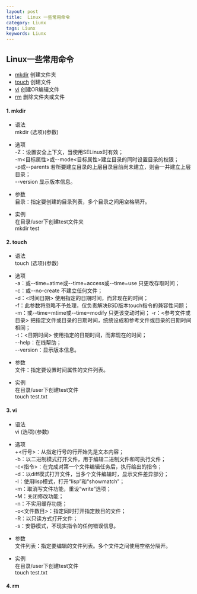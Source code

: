 ```yaml
---
layout: post
title:  Linux 一些常用命令
category: Liunx
tags: Liunx
keywords: Liunx
---
```


## Linux一些常用命令      
- [mkdir](#mkdir)     创建文件夹
- [touch](#touch)     创建文件
- [vi](#vi)        创建OR编辑文件
- [rm](#rm)        删除文件夹或文件

#### 1. <a name="mkdir">mkdir</a>  
+ 语法  
   mkdir (选项)(参数)

+ 选项  
    -Z：设置安全上下文，当使用SELinux时有效；  
    -m<目标属性>或--mode<目标属性>建立目录的同时设置目录的权限；  
    -p或--parents 若所要建立目录的上层目录目前尚未建立，则会一并建立上层目录；  
    --version 显示版本信息。
 
 + 参数  
    目录：指定要创建的目录列表，多个目录之间用空格隔开。  
 
 + 实例  
    在目录/user下创建test文件夹  
    mkdir test

#### 2. <a name="touch">touch</a>  
+ 语法  
   touch (选项)(参数)

+ 选项  
    -a：或--time=atime或--time=access或--time=use 只更改存取时间；  
    -c：或--no-create 不建立任何文件；  
    -d：<时间日期> 使用指定的日期时间，而非现在的时间；  
    -f：此参数将忽略不予处理，仅负责解决BSD版本touch指令的兼容性问题；  
    -m：或--time=mtime或--time=modify 只更该变动时间； 
    -r：<参考文件或目录> 把指定文件或目录的日期时间，统统设成和参考文件或目录的日期时间相同；   
    -t：<日期时间> 使用指定的日期时间，而非现在的时间；  
    --help：在线帮助；   
    --version：显示版本信息。  

 
 + 参数  
    文件：指定要设置时间属性的文件列表。  
 
 + 实例  
    在目录/user下创建test文件  
    touch test.txt

#### 3. <a name="vi">vi</a>  
+ 语法  
   vi (选项)(参数)

+ 选项  
    +<行号>：从指定行号的行开始先是文本内容；  
    -b：以二进制模式打开文件，用于编辑二进制文件和可执行文件；  
    -c<指令>：在完成对第一个文件编辑任务后，执行给出的指令；  
    -d：以diff模式打开文件，当多个文件编辑时，显示文件差异部分；  
    -l：使用lisp模式，打开“lisp”和“showmatch”；  
    -m：取消写文件功能，重设“write”选项；  
    -M：关闭修改功能；  
    -n：不实用缓存功能；  
    -o<文件数目>：指定同时打开指定数目的文件；  
    -R：以只读方式打开文件；  
    -s：安静模式，不现实指令的任何错误信息。  


 
 + 参数  
    文件列表：指定要编辑的文件列表。多个文件之间使用空格分隔开。
 
 + 实例  
    在目录/user下创建test文件  
    touch test.txt


#### 4. <a name="rm">rm</a>